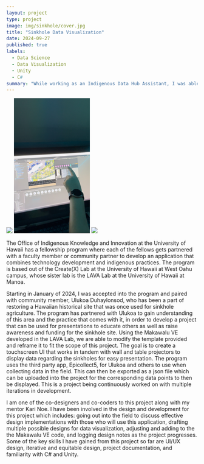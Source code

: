 ```yaml
---
layout: project
type: project
image: img/sinkhole/cover.jpg
title: "Sinkhole Data Visualization"
date: 2024-09-27
published: true
labels:
  - Data Science
  - Data Visualization
  - Unity
  - C#
summary: "While working as an Indigenous Data Hub Assistant, I was able to contribute to a data visualization projects regarding sinkhole agriculture."
---
```


<div class="text-center p-4">
  <img width="200px" src="../img/sinkhole/sinkhole.jpg" class="img-thumbnail" >
  <img width="200px" src="../img/sinkhole-viz/unity.jpg" class="img-thumbnail" >
  <img width="200px" src="../img/sinkhole-viz/projector.jpg" class="img-thumbnail" >
</div>

The Office of Indigenous Knowledge and Innovation at the University of Hawaii has a fellowship program where each of the fellows gets partnered with a faculty member or community partner to develop an application that combines technology development and indigenous practices. The program is based out of the Create(X) Lab at the University of Hawaii at West Oahu campus, whose sister lab is the LAVA Lab at the University of Hawaii at Manoa. 

Starting in January of 2024, I was accepted into the program and paired with community member, Ulukoa Duhaylonsod, who has been a part of restoring a Hawaiian historical site that was once used for sinkhole agriculture. The program has partnered with Ulukoa to gain understanding of this area and the practice that comes with it, in order to develop a project that can be used for presentations to educate others as well as raise awareness and funding for the sinkhole site. Using the Makawalu VE developed in the LAVA Lab, we are able to modify the template provided and reframe it to fit the scope of this project. The goal is to create a touchscreen UI that works in tandem with wall and table projectors to display data regarding the sinkholes for easy presentation. The program uses the third party app, Epicollect5, for Ulukoa and others to use when collecting data in the field. This can then be exported as a json file which can be uploaded into the project for the corresponding data points to then be displayed. This is a project being continuously worked on with multiple iterations in development.

I am one of the co-designers and co-coders to this project along with my mentor Kari Noe. I have been involved in the design and development for this project which includes: going out into the field to discuss effective design implementations with those who will use this application, drafting multiple possible designs for data visualization, adjusting and adding to the the Makawalu VE code, and logging design notes as the project progresses. Some of the key skills I have gained from this project so far are UI/UX design, iterative and equitable design, project documentation, and familiarity with C# and Unity.

